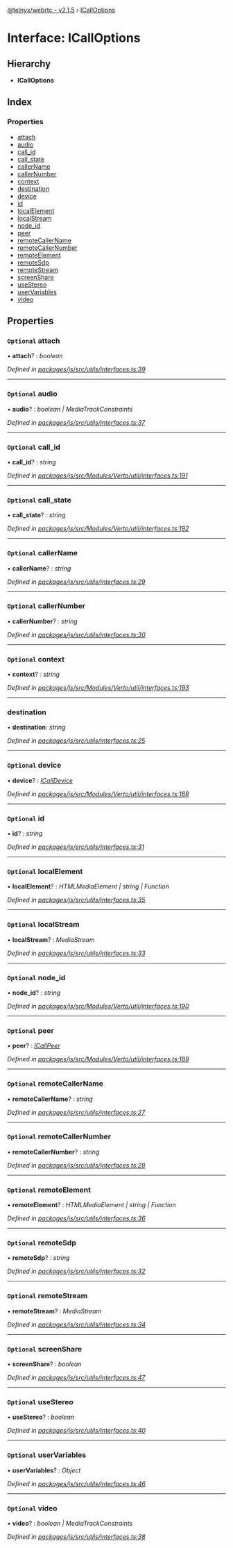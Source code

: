 [@telnyx/webrtc - v2.1.5](../README.md) › [ICallOptions](icalloptions.md)

# Interface: ICallOptions

## Hierarchy

* **ICallOptions**

## Index

### Properties

* [attach](icalloptions.md#optional-attach)
* [audio](icalloptions.md#optional-audio)
* [call_id](icalloptions.md#optional-call_id)
* [call_state](icalloptions.md#optional-call_state)
* [callerName](icalloptions.md#optional-callername)
* [callerNumber](icalloptions.md#optional-callernumber)
* [context](icalloptions.md#optional-context)
* [destination](icalloptions.md#destination)
* [device](icalloptions.md#optional-device)
* [id](icalloptions.md#optional-id)
* [localElement](icalloptions.md#optional-localelement)
* [localStream](icalloptions.md#optional-localstream)
* [node_id](icalloptions.md#optional-node_id)
* [peer](icalloptions.md#optional-peer)
* [remoteCallerName](icalloptions.md#optional-remotecallername)
* [remoteCallerNumber](icalloptions.md#optional-remotecallernumber)
* [remoteElement](icalloptions.md#optional-remoteelement)
* [remoteSdp](icalloptions.md#optional-remotesdp)
* [remoteStream](icalloptions.md#optional-remotestream)
* [screenShare](icalloptions.md#optional-screenshare)
* [useStereo](icalloptions.md#optional-usestereo)
* [userVariables](icalloptions.md#optional-uservariables)
* [video](icalloptions.md#optional-video)

## Properties

### `Optional` attach

• **attach**? : *boolean*

*Defined in [packages/js/src/utils/interfaces.ts:39](https://github.com/team-telnyx/webrtc/blob/4f15142/packages/js/src/utils/interfaces.ts#L39)*

___

### `Optional` audio

• **audio**? : *boolean | MediaTrackConstraints*

*Defined in [packages/js/src/utils/interfaces.ts:37](https://github.com/team-telnyx/webrtc/blob/4f15142/packages/js/src/utils/interfaces.ts#L37)*

___

### `Optional` call_id

• **call_id**? : *string*

*Defined in [packages/js/src/Modules/Verto/util/interfaces.ts:191](https://github.com/team-telnyx/webrtc/blob/4f15142/packages/js/src/Modules/Verto/util/interfaces.ts#L191)*

___

### `Optional` call_state

• **call_state**? : *string*

*Defined in [packages/js/src/Modules/Verto/util/interfaces.ts:192](https://github.com/team-telnyx/webrtc/blob/4f15142/packages/js/src/Modules/Verto/util/interfaces.ts#L192)*

___

### `Optional` callerName

• **callerName**? : *string*

*Defined in [packages/js/src/utils/interfaces.ts:29](https://github.com/team-telnyx/webrtc/blob/4f15142/packages/js/src/utils/interfaces.ts#L29)*

___

### `Optional` callerNumber

• **callerNumber**? : *string*

*Defined in [packages/js/src/utils/interfaces.ts:30](https://github.com/team-telnyx/webrtc/blob/4f15142/packages/js/src/utils/interfaces.ts#L30)*

___

### `Optional` context

• **context**? : *string*

*Defined in [packages/js/src/Modules/Verto/util/interfaces.ts:193](https://github.com/team-telnyx/webrtc/blob/4f15142/packages/js/src/Modules/Verto/util/interfaces.ts#L193)*

___

###  destination

• **destination**: *string*

*Defined in [packages/js/src/utils/interfaces.ts:25](https://github.com/team-telnyx/webrtc/blob/4f15142/packages/js/src/utils/interfaces.ts#L25)*

___

### `Optional` device

• **device**? : *[ICallDevice](icalldevice.md)*

*Defined in [packages/js/src/Modules/Verto/util/interfaces.ts:188](https://github.com/team-telnyx/webrtc/blob/4f15142/packages/js/src/Modules/Verto/util/interfaces.ts#L188)*

___

### `Optional` id

• **id**? : *string*

*Defined in [packages/js/src/utils/interfaces.ts:31](https://github.com/team-telnyx/webrtc/blob/4f15142/packages/js/src/utils/interfaces.ts#L31)*

___

### `Optional` localElement

• **localElement**? : *HTMLMediaElement | string | Function*

*Defined in [packages/js/src/utils/interfaces.ts:35](https://github.com/team-telnyx/webrtc/blob/4f15142/packages/js/src/utils/interfaces.ts#L35)*

___

### `Optional` localStream

• **localStream**? : *MediaStream*

*Defined in [packages/js/src/utils/interfaces.ts:33](https://github.com/team-telnyx/webrtc/blob/4f15142/packages/js/src/utils/interfaces.ts#L33)*

___

### `Optional` node_id

• **node_id**? : *string*

*Defined in [packages/js/src/Modules/Verto/util/interfaces.ts:190](https://github.com/team-telnyx/webrtc/blob/4f15142/packages/js/src/Modules/Verto/util/interfaces.ts#L190)*

___

### `Optional` peer

• **peer**? : *[ICallPeer](icallpeer.md)*

*Defined in [packages/js/src/Modules/Verto/util/interfaces.ts:189](https://github.com/team-telnyx/webrtc/blob/4f15142/packages/js/src/Modules/Verto/util/interfaces.ts#L189)*

___

### `Optional` remoteCallerName

• **remoteCallerName**? : *string*

*Defined in [packages/js/src/utils/interfaces.ts:27](https://github.com/team-telnyx/webrtc/blob/4f15142/packages/js/src/utils/interfaces.ts#L27)*

___

### `Optional` remoteCallerNumber

• **remoteCallerNumber**? : *string*

*Defined in [packages/js/src/utils/interfaces.ts:28](https://github.com/team-telnyx/webrtc/blob/4f15142/packages/js/src/utils/interfaces.ts#L28)*

___

### `Optional` remoteElement

• **remoteElement**? : *HTMLMediaElement | string | Function*

*Defined in [packages/js/src/utils/interfaces.ts:36](https://github.com/team-telnyx/webrtc/blob/4f15142/packages/js/src/utils/interfaces.ts#L36)*

___

### `Optional` remoteSdp

• **remoteSdp**? : *string*

*Defined in [packages/js/src/utils/interfaces.ts:32](https://github.com/team-telnyx/webrtc/blob/4f15142/packages/js/src/utils/interfaces.ts#L32)*

___

### `Optional` remoteStream

• **remoteStream**? : *MediaStream*

*Defined in [packages/js/src/utils/interfaces.ts:34](https://github.com/team-telnyx/webrtc/blob/4f15142/packages/js/src/utils/interfaces.ts#L34)*

___

### `Optional` screenShare

• **screenShare**? : *boolean*

*Defined in [packages/js/src/utils/interfaces.ts:47](https://github.com/team-telnyx/webrtc/blob/4f15142/packages/js/src/utils/interfaces.ts#L47)*

___

### `Optional` useStereo

• **useStereo**? : *boolean*

*Defined in [packages/js/src/utils/interfaces.ts:40](https://github.com/team-telnyx/webrtc/blob/4f15142/packages/js/src/utils/interfaces.ts#L40)*

___

### `Optional` userVariables

• **userVariables**? : *Object*

*Defined in [packages/js/src/utils/interfaces.ts:46](https://github.com/team-telnyx/webrtc/blob/4f15142/packages/js/src/utils/interfaces.ts#L46)*

___

### `Optional` video

• **video**? : *boolean | MediaTrackConstraints*

*Defined in [packages/js/src/utils/interfaces.ts:38](https://github.com/team-telnyx/webrtc/blob/4f15142/packages/js/src/utils/interfaces.ts#L38)*
